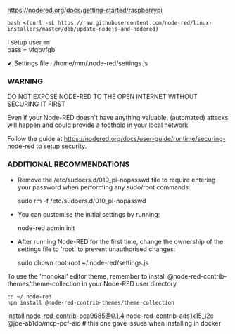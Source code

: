https://nodered.org/docs/getting-started/raspberrypi

```
bash <(curl -sL https://raw.githubusercontent.com/node-red/linux-installers/master/deb/update-nodejs-and-nodered)
```

I setup user `mm`  
pass = vfgbvfgb

✔ Settings file · /home/mm/.node-red/settings.js


 ### WARNING ###
 DO NOT EXPOSE NODE-RED TO THE OPEN INTERNET WITHOUT SECURING IT FIRST
 
 Even if your Node-RED doesn't have anything valuable, (automated) attacks will
 happen and could provide a foothold in your local network
 
 Follow the guide at https://nodered.org/docs/user-guide/runtime/securing-node-red
 to setup security.
 
 ### ADDITIONAL RECOMMENDATIONS ###
  - Remove the /etc/sudoers.d/010_pi-nopasswd file to require entering your password
    when performing any sudo/root commands:
 
      sudo rm -f /etc/sudoers.d/010_pi-nopasswd
 
  - You can customise the initial settings by running:
 
      node-red admin init
 
  - After running Node-RED for the first time, change the ownership of the settings
    file to 'root' to prevent unauthorised changes:
 
      sudo chown root:root ~/.node-red/settings.js


To use the 'monokai' editor theme, remember to install @node-red-contrib-themes/theme-collection in your Node-RED user directory

```
cd ~/.node-red
npm install @node-red-contrib-themes/theme-collection
```


install 
node-red-contrib-pca9685@0.1.4
node-red-contrib-ads1x15_i2c
@joe-ab1do/mcp-pcf-aio  # this one gave issues when installing in docker
